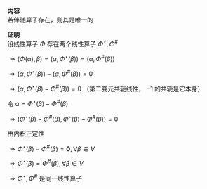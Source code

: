 **内容**    
若伴随算子存在，则其是唯一的    
    
**证明**    
设线性算子 $\Phi$ 存在两个线性算子 $\Phi^\star,\Phi^{\#}$     
    
 $\Rightarrow(\Phi(\alpha),\beta)=(\alpha,\Phi^\star(\beta))=(\alpha,\Phi^{\#}(\beta))$     
    
 $\Rightarrow(\alpha,\Phi^\star(\beta))-(\alpha,\Phi^{\#}(\beta))=0$     
    
 $\Rightarrow(\alpha,\Phi^\star(\beta)-\Phi^{\#}(\beta))=0$ （第二变元共轭线性， $-1$ 的共轭是它本身）    
    
令 $\alpha=\Phi^\star(\beta)-\Phi^{\#}(\beta)$     
    
 $\Rightarrow(\Phi^\star(\beta)-\Phi^{\#}(\beta),\Phi^\star(\beta)-\Phi^{\#}(\beta))=0$     
    
由内积正定性    
    
 $\Rightarrow\Phi^\star(\beta)-\Phi^{\#}(\beta)=\mathbf0,\forall\beta\in V$     
    
 $\Rightarrow\Phi^\star(\beta)=\Phi^{\#}(\beta),\forall\beta\in V$     
    
 $\Rightarrow\Phi^\star,\Phi^{\#}$ 是同一线性算子    
